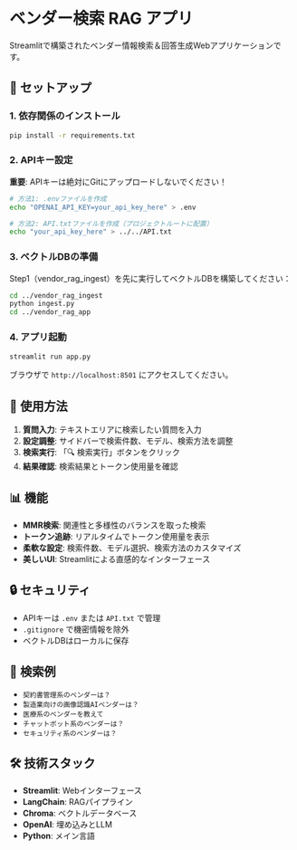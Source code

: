 # ベンダー検索 RAG アプリ

Streamlitで構築されたベンダー情報検索＆回答生成Webアプリケーションです。

## 🚀 セットアップ

### 1. 依存関係のインストール

```bash
pip install -r requirements.txt
```

### 2. APIキー設定

**重要**: APIキーは絶対にGitにアップロードしないでください！

```bash
# 方法1: .envファイルを作成
echo "OPENAI_API_KEY=your_api_key_here" > .env

# 方法2: API.txtファイルを作成（プロジェクトルートに配置）
echo "your_api_key_here" > ../../API.txt
```

### 3. ベクトルDBの準備

Step1（vendor_rag_ingest）を先に実行してベクトルDBを構築してください：

```bash
cd ../vendor_rag_ingest
python ingest.py
cd ../vendor_rag_app
```

### 4. アプリ起動

```bash
streamlit run app.py
```

ブラウザで `http://localhost:8501` にアクセスしてください。

## 🔧 使用方法

1. **質問入力**: テキストエリアに検索したい質問を入力
2. **設定調整**: サイドバーで検索件数、モデル、検索方法を調整
3. **検索実行**: 「🔍 検索実行」ボタンをクリック
4. **結果確認**: 検索結果とトークン使用量を確認

## 📊 機能

- **MMR検索**: 関連性と多様性のバランスを取った検索
- **トークン追跡**: リアルタイムでトークン使用量を表示
- **柔軟な設定**: 検索件数、モデル選択、検索方法のカスタマイズ
- **美しいUI**: Streamlitによる直感的なインターフェース

## 🔒 セキュリティ

- APIキーは `.env` または `API.txt` で管理
- `.gitignore` で機密情報を除外
- ベクトルDBはローカルに保存

## 📝 検索例

- `契約書管理系のベンダーは？`
- `製造業向けの画像認識AIベンダーは？`
- `医療系のベンダーを教えて`
- `チャットボット系のベンダーは？`
- `セキュリティ系のベンダーは？`

## 🛠️ 技術スタック

- **Streamlit**: Webインターフェース
- **LangChain**: RAGパイプライン
- **Chroma**: ベクトルデータベース
- **OpenAI**: 埋め込みとLLM
- **Python**: メイン言語


